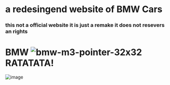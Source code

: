 # a redesingend website of BMW Cars
### this not a official website it is just a remake it does not resevers an rights

# BMW ![bmw-m3-pointer-32x32](https://github.com/user-attachments/assets/46f7199f-a4fe-4735-84b5-bb2dbf05ca2a) RATATATA!
![image](https://github.com/user-attachments/assets/3d4c8831-568e-4cce-be11-dea86918b806)

